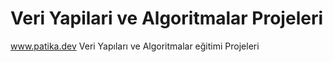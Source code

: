 # Veri Yapilari ve Algoritmalar Projeleri
 www.patika.dev Veri Yapıları ve Algoritmalar eğitimi Projeleri
